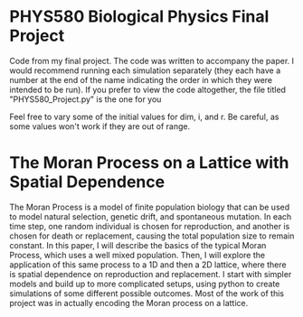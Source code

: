 # PHYS580 Biological Physics Final Project
Code from my final project. The code was written to accompany the paper.
I would recommend running each simulation separately (they each have a number at the end of the name indicating the order in which they were intended to be run).
If you prefer to view the code altogether, the file titled "PHYS580_Project.py" is the one for you

Feel free to vary some of the initial values for dim, i, and r. Be careful, as some values won't work if they
are out of range. 

# The Moran Process on a Lattice with Spatial Dependence
The Moran Process is a model of finite population biology that can be used to
model natural selection, genetic drift, and spontaneous mutation. In each time
step, one random individual is chosen for reproduction, and another is chosen
for death or replacement, causing the total population size to remain constant.
In this paper, I will describe the basics of the typical Moran Process, which
uses a well mixed population. Then, I will explore the application of this same
process to a 1D and then a 2D lattice, where there is spatial dependence on
reproduction and replacement. I start with simpler models and build up to
more complicated setups, using python to create simulations of some different
possible outcomes. Most of the work of this project was in actually encoding
the Moran process on a lattice.
